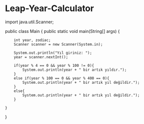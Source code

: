# Leap-Year-Calculator

import java.util.Scanner;

public class Main {
    public static void main(String[] args) {

        int year, zodiac;
        Scanner scanner = new Scanner(System.in);

        System.out.println("Yıl giriniz: ");
        year = scanner.nextInt();

        if(year % 4 == 0 && year % 100 != 0){
            System.out.println(year + " bir artık yıldır.");
        }
        else if(year % 100 == 0 && year % 400 == 0){
            System.out.println(year + " bir artık yıl değildir.");
        }
        else{
            System.out.println(year + " bir artık yıl değildir.");
        }

    }
}
